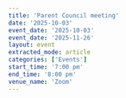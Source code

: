 ```yaml
---
title: 'Parent Council meeting'
date: '2025-10-03'
event_date: '2025-10-03'
event_date: '2025-11-26'
layout: event
extracted_mode: article
categories: ['Events']
start_time: '7:00 pm'
end_time: '8:00 pm'
venue_name: 'Zoom'
---
```

